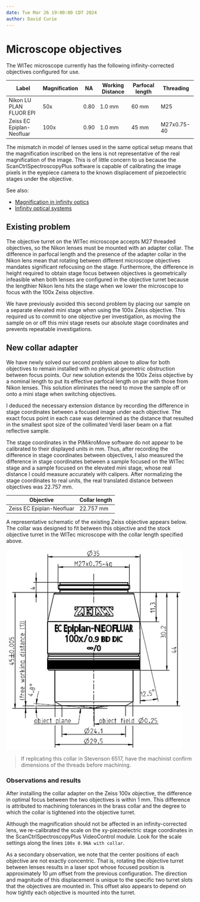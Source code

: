 ```yaml
---
date: Tue Mar 26 19:00:00 CDT 2024
author: David Curie
---
```


# Microscope objectives

The WITec microscope currently has the following infinity-corrected objectives
configured for use.

| Label                     | Magnification | NA   | Working Distance | Parfocal length | Threading   |
|---------------------------|---------------|------|------------------|-----------------|-------------|
| Nikon LU PLAN FLUOR EPI   | 50x           | 0.80 | 1.0 mm           | 60 mm           | M25         |
| Zeiss EC Epiplan-Neofluar | 100x          | 0.90 | 1.0 mm           | 45 mm           | M27x0.75-40 |

The mismatch in model of lenses used in the same optical setup means that the
magnification inscribed on the lens is not representative of the real
magnification of the image. This is of little concern to us because the
ScanCtrlSpectroscopyPlus software is capable of calibrating the image pixels in
the eyepiece camera to the known displacement of piezoelectric stages under
the objective.

See also: 

- [Magnification in infinity optics][infinity-optics]
- [Infinity optical systems][infinity-systems]

[infinity-optics]: https://evidentscientific.com/en/microscope-resource/tutorials/infinityoptics/magnification
[infinity-systems]: https://www.microscopyu.com/microscopy-basics/infinity-optical-systems

## Existing problem

The objective turret on the WITec microscope accepts M27 threaded objectives,
so the Nikon lenses must be mounted with an adapter collar. The difference in
parfocal length and the presence of the adapter collar in the Nikon lens mean
that rotating between different microscope objectives mandates significant
refocusing on the stage. Furthermore, the difference in height required to
obtain stage focus between objectives is geometrically infeasible when both
lenses are configured in the objective turret because the lengthier Nikon lens
hits the stage when we lower the microscope to focus with the 100x Zeiss
objective.

We have previously avoided this second problem by placing our sample on
a separate elevated mini stage when using the 100x Zeiss objective. This
required us to commit to one objective per investigation, as moving the sample
on or off this mini stage resets our absolute stage coordinates and prevents
repeatable investigations.

## New collar adapter

We have newly solved our second problem above to allow for both objectives to
remain installed with no physical geometric obstruction between focus points.
Our new solution extends the 100x Zeiss objective by a nominal length to put
its effective parfocal length on par with those from Nikon lenses. This
solution eliminates the need to move the sample off or onto a mini stage
when switching objectives.

I deduced the necessary extension distance by recording the difference in stage
coordinates between a focused image under each objective. The exact focus point
in each case was determined as the distance that resulted in the smallest spot
size of the collimated Verdi laser beam on a flat reflective sample.

The stage coordinates in the PIMikroMove software do not appear to be
calibrated to their displayed units in mm. Thus, after recording the difference
in stage coordinates between objectives, I also measured the difference in
stage coordinates between a sample focused on the WITec stage and a sample
focused on the elevated mini stage, whose real distance I could measure
accurately with calipers. After normalizing the stage coordinates to real
units, the real translated distance between objectives was 22.757 mm.

| Objective                 | Collar length |
|---------------------------|---------------|
| Zeiss EC Epiplan-Neofluar | 22.757 mm     |

A representative schematic of the existing Zeiss objective appears below. The
collar was designed to fit between this objective and the stock objective
turret in the WITec microscope with the collar length specified above.

![Representative Zeiss objective. Figure from <https://www.micro-shop.zeiss.com/en/us/shop/objectives/422392-9961-000/Objective-EC-Epiplan-Neofluar-100x-0.90-BD-DIC-M27#>](media/zeiss_schematic.png "Zeiss EC Epiplan-Neofluar dimensions")

> If replicating this collar in Stevenson 6517, have the machinist confirm
dimensions of the threads before machining.

### Observations and results

After installing the collar adapter on the Zeiss 100x objective, the difference
in optimal focus between the two objectives is within 1 mm. This difference is
attributed to machining tolerances in the brass collar and the degree to which
the collar is tightened into the objective turret.

Although the magnification should not be affected in an infinity-corrected
lens, we re-calibrated the scale on the xy-piezoelectric stage coordinates in
the ScanCtrlSpectroscopyPlus VideoControl module. Look for the scale settings
along the lines `100x 0.9NA with collar`.

As a secondary observation, we note that the center positions of each objective
are not exactly concentric. That is, rotating the objective turret between
lenses results in a laser spot whose focused position is approximately 10 µm
offset from the previous configuration. The direction and magnitude of this
displacement is unique to the specific two turret slots that the objectives are
mounted in. This offset also appears to depend on how tightly each objective is
mounted into the turret.
